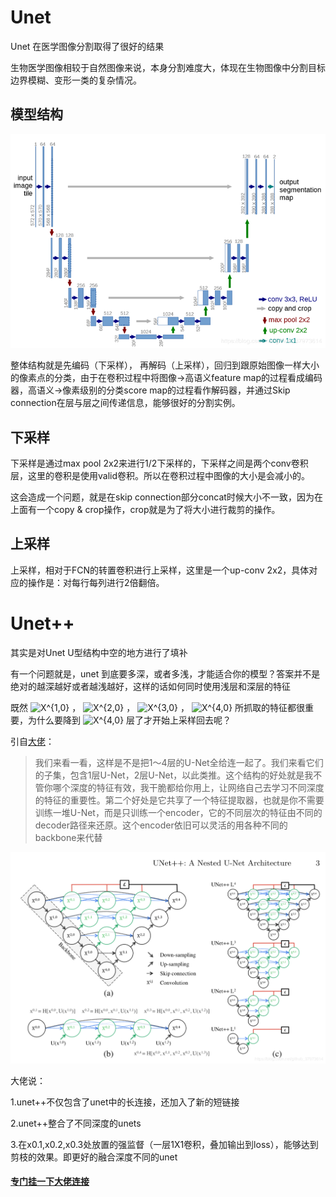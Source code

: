 # Unet

Unet 在医学图像分割取得了很好的结果

生物医学图像相较于自然图像来说，本身分割难度大，体现在生物图像中分割目标边界模糊、变形一类的复杂情况。	

## 模型结构

![Unet](img/Unet.png)

整体结构就是先编码（下采样）， 再解码（上采样），回归到跟原始图像一样大小的像素点的分类，由于在卷积过程中将图像->高语义feature map的过程看成编码器，高语义->像素级别的分类score map的过程看作解码器，并通过Skip connection在层与层之间传递信息，能够很好的分割实例。

## 下采样

下采样是通过max pool 2x2来进行1/2下采样的，下采样之间是两个conv卷积层，这里的卷积是使用valid卷积。所以在卷积过程中图像的大小是会减小的。

这会造成一个问题，就是在skip connection部分concat时候大小不一致，因为在上面有一个copy & crop操作，crop就是为了将大小进行裁剪的操作。

## 上采样

上采样，相对于FCN的转置卷积进行上采样，这里是一个up-conv 2x2，具体对应的操作是：对每行每列进行2倍翻倍。



# Unet++

其实是对Unet U型结构中空的地方进行了填补

有一个问题就是，unet 到底要多深，或者多浅，才能适合你的模型？答案并不是绝对的越深越好或者越浅越好，这样的话如何同时使用浅层和深层的特征

既然 ![X^{1,0}](https://www.zhihu.com/equation?tex=X%5E%7B1%2C0%7D) ， ![X^{2,0}](https://www.zhihu.com/equation?tex=X%5E%7B2%2C0%7D) ， ![X^{3,0}](https://www.zhihu.com/equation?tex=X%5E%7B3%2C0%7D) ， ![X^{4,0}](https://www.zhihu.com/equation?tex=X%5E%7B4%2C0%7D) 所抓取的特征都很重要，为什么要降到 ![X^{4,0}](https://www.zhihu.com/equation?tex=X%5E%7B4%2C0%7D) 层了才开始上采样回去呢？

引自[大佬](https://zhuanlan.zhihu.com/p/44958351)：

> 我们来看一看，这样是不是把1～4层的U-Net全给连一起了。我们来看它们的子集，包含1层U-Net，2层U-Net，以此类推。这个结构的好处就是我不管你哪个深度的特征有效，我干脆都给你用上，让网络自己去学习不同深度的特征的重要性。第二个好处是它共享了一个特征提取器，也就是你不需要训练一堆U-Net，而是只训练一个encoder，它的不同层次的特征由不同的decoder路径来还原。这个encoder依旧可以灵活的用各种不同的backbone来代替

![Unet++](img/Unet++.png)

大佬说：

1.unet++不仅包含了unet中的长连接，还加入了新的短链接

2.unet++整合了不同深度的unets

3.在x0.1,x0.2,x0.3处放置的强监督（一层1X1卷积，叠加输出到loss），能够达到剪枝的效果。即更好的融合深度不同的unet

#### [专门挂一下大佬连接](https://zhuanlan.zhihu.com/p/44958351)